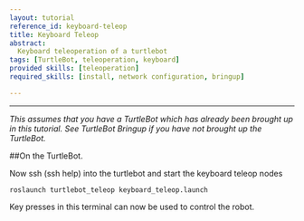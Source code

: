 ```yaml
---
layout: tutorial
reference_id: keyboard-teleop
title: Keyboard Teleop
abstract:
  Keyboard teleoperation of a turtlebot
tags: [TurtleBot, teleoperation, keyboard]
provided skills: [teleoperation]
required_skills: [install, network configuration, bringup]

---
```


----

*This assumes that you have a TurtleBot which has already been brought up in this tutorial. See TurtleBot Bringup if you have not brought up the TurtleBot.*

##On the TurtleBot.

Now ssh (ssh help) into the turtlebot and start the keyboard teleop nodes

	roslaunch turtlebot_teleop keyboard_teleop.launch

Key presses in this terminal can now be used to control the robot.

